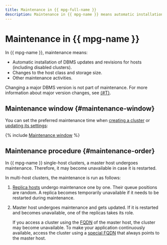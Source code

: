 ```yaml
---
title: Maintenance in {{ mpg-full-name }}
description: Maintenance in {{ mpg-name }} means automatic installation of DBMS updates and fixes for your database hosts (including disabled clusters), changes to the host class and storage size, and other maintenance activities.
---
```


# Maintenance in {{ mpg-name }}

In {{ mpg-name }}, maintenance means:

* Automatic installation of DBMS updates and revisions for hosts (including disabled clusters).
* Changes to the host class and storage size.
* Other maintenance activities.

Changing a major DBMS version is not part of maintenance. For more information about major version changes, see [{#T}](../operations/cluster-version-update.md).

## Maintenance window {#maintenance-window}

You can set the preferred maintenance time when [creating a cluster](../operations/cluster-create.md) or [updating its settings](../operations/update.md):

{% include [Maintenance window](../../_includes/mdb/maintenance-window.md) %}

## Maintenance procedure {#maintenance-order}

In {{ mpg-name }} single-host clusters, a master host undergoes maintenance. Therefore, it may become unavailable in case it is restarted.

In multi-host clusters, the maintenance is run as follows:

1. [Replica hosts](replication.md) undergo maintenance one by one. Their queue positions are random. A replica becomes temporarily unavailable if it needs to be restarted during maintenance.
1. Master host undergoes maintenance and gets updated. If it is restarted and becomes unavailable, one of the replicas takes its role.

   If you access a cluster using the [FQDN](../operations/connect.md#fqdn) of the master host, the cluster may become unavailable. To make your application continuously available, access the cluster using a [special FQDN](../operations/connect.md#fqdn-master) that always points to the master host.

